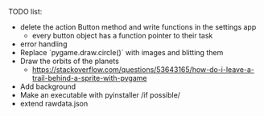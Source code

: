  TODO list:

 - delete the action Button method and write functions in the settings app
   - every button object has a function pointer to their task
 - error handling
 - Replace ´pygame.draw.circle()´ with images and blitting them
 - Draw the orbits of the planets
   - https://stackoverflow.com/questions/53643165/how-do-i-leave-a-trail-behind-a-sprite-with-pygame
 - Add background
 - Make an executable with pyinstaller /if possible/
 - extend rawdata.json
